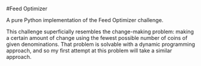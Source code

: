 #Feed Optimizer

A pure Python implementation of the Feed Optimizer challenge.

This challenge superficially resembles the change-making problem: making
a certain amount of change using the fewest possible number of coins of
given denominations. That problem is solvable with a dynamic programming
approach, and so my first attempt at this problem will take a similar
approach.
